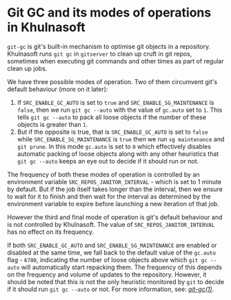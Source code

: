 # Git GC and its modes of operations in Khulnasoft

`git-gc` is git's built-in mechanism to optimise git objects in a repository. Khulnasoft runs `git gc` in `gitserver` to clean up cruft in git repos, sometimes when executing git commands and other times as part of regular clean up jobs.

We have three possible modes of operation. Two of them circumvent git's default behaviour (more on it later):

1. If `SRC_ENABLE_GC_AUTO` is set to `true` and `SRC_ENABLE_SG_MAINTENANCE` is `false`, then we run `git gc --auto` with the value of `gc.auto` set to `1`. This tells `git gc --auto` to pack all loose objects if the number of these objects is greater than `1`.
2. But if the opposite is true, that is `SRC_ENABLE_GC_AUTO` is set to `false` while `SRC_ENABLE_SG_MAINTENANCE` is `true` then we run `sg maintenance` and `git prune`. In this mode `gc.auto` is set to `0` which effectively disables automatic packing of loose objects along with any other heuristics that `git gc --auto` keeps an eye out to decide if it should run or not.

The frequency of both these modes of operation is controlled by an environment variable `SRC_REPOS_JANITOR_INTERVAL` - which is set to 1 minute by default. But if the job itself takes longer than the interval, then we ensure to wait for it to finish and then wait for the interval as determined by the environment variable to expire before launching a new iteration of that job.

However the third and final mode of operation is git's default behaviour and is not controlled by Khulnasoft. The value of `SRC_REPOS_JANITOR_INTERVAL` has no effect on its frequency.

If both `SRC_ENABLE_GC_AUTO` and `SRC_ENABLE_SG_MAINTENANCE` are enabled or disabled at the same time, we fall back to the default value of the `gc.auto` flag - `6700`, indicating the number of loose objects above which `git gc --auto` will automatically start repacking them. The frequency of this depends on the frequency and volume of updates to the repository. However, it should be noted that this is not the only heuristic monitored by `git` to decide if it should run `git gc --auto` or not. For more information, see: _[git-gc(1)](https://www.man7.org/linux/man-pages/man1/git-gc.1.html)_.
